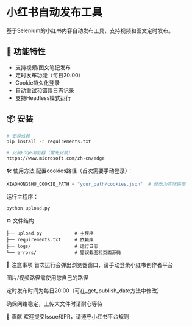 # 小红书自动发布工具

基于Selenium的小红书内容自动发布工具，支持视频和图文定时发布。


## 🚀 功能特性
- 支持视频/图文笔记发布
- 定时发布功能（每日20:00）
- Cookie持久化登录
- 自动重试和错误日志记录
- 支持Headless模式运行

## 📦 安装
```bash
# 安装依赖
pip install -r requirements.txt

# 安装Edge浏览器（需先安装）
https://www.microsoft.com/zh-cn/edge
```

🛠️ 使用方法
配置cookies路径（首次需要手动登录）：
```python
XIAOHONGSHU_COOKIE_PATH = "your_path/cookies.json"  # 修改为实际路径
```
运行主程序：

```python
python upload.py
```
⚙️ 文件结构

```plainText
├── upload.py            # 主程序
├── requirements.txt     # 依赖库
├── logs/                # 运行日志
└── errors/              # 错误截图和页面源码
```

📌 注意事项
首次运行会弹出浏览器窗口，请手动登录小红书创作者平台

图片/视频路径需使用您自己的路径

定时发布时间为每日20:00（可在_get_publish_date方法中修改）

确保网络稳定，上传大文件时请耐心等待

🤝 贡献
欢迎提交Issue和PR，请遵守小红书平台规则

